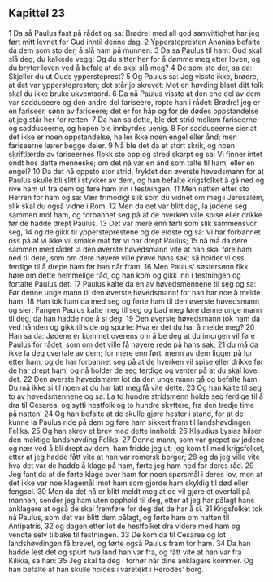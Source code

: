 ## Kapittel 23

1 Da så Paulus fast på rådet og sa: Brødre! med all god samvittighet har jeg ført mitt levnet for Gud inntil denne dag.
2 Ypperstepresten Ananias befalte da dem som sto der, å slå ham på munnen.
3 Da sa Paulus til ham: Gud skal slå deg, du kalkede vegg! Og du sitter her for å dømme meg etter loven, og du bryter loven ved å befale at de skal slå meg?
4 De som sto der, sa da: Skjeller du ut Guds yppersteprest?
5 Og Paulus sa: Jeg visste ikke, brødre, at det var ypperstepresten; det står jo skrevet: Mot en høvding blant ditt folk skal du ikke bruke ukvemsord.
6 Da nå Paulus visste at den ene del av dem var sadduseere og den andre del fariseere, ropte han i rådet: Brødre! jeg er en fariseer, sønn av fariseere; det er for håp og for de dødes oppstandelse at jeg står her for retten.
7 Da han sa dette, ble det strid mellom fariseerne og sadduseerne, og hopen ble innbyrdes uenig.
8 For sadduseerne sier at det ikke er noen oppstandelse, heller ikke noen engel eller ånd; men fariseerne lærer begge deler.
9 Nå ble det da et stort skrik, og noen skriftlærde av fariseernes flokk sto opp og stred skarpt og sa: Vi finner intet ondt hos dette menneske; om det nå var en ånd som talte til ham, eller en engel?
10 Da det nå oppsto stor strid, fryktet den øverste høvedsmann for at Paulus skulle bli slitt i stykker av dem, og han befalte krigsfolket å gå ned og rive ham ut fra dem og føre ham inn i festningen.
11 Men natten etter sto Herren for ham og sa: Vær frimodig! slik som du vidnet om meg i Jerusalem, slik skal du også vidne i Rom.
12 Men da det var blitt dag, la jødene seg sammen mot ham, og forbannet seg på at de hverken ville spise eller drikke før de hadde drept Paulus.
13 Det var mere enn førti som slik sammensvor seg,
14 og de gikk til yppersteprestene og de eldste og sa: Vi har forbannet oss på at vi ikke vil smake mat før vi har drept Paulus;
15 nå må da dere sammen med rådet la den øverste høvedsmann vite at han skal føre ham ned til dere, som om dere nøyere ville prøve hans sak; så holder vi oss ferdige til å drepe ham før han når fram.
16 Men Paulus' søstersønn fikk høre om dette hemmelige råd, og han kom og gikk inn i festningen og fortalte Paulus det.
17 Paulus kalte da en av høvedsmennene til seg og sa: Før denne unge mann til den øverste høvedsmann! for han har noe å melde ham.
18 Han tok ham da med seg og førte ham til den øverste høvedsmann og sier: Fangen Paulus kalte meg til seg og bad meg føre denne unge mann til deg, da han hadde noe å si deg.
19 Den øverste høvedsmann tok ham da ved hånden og gikk til side og spurte: Hva er det du har å melde meg?
20 Han sa da: Jødene er kommet overens om å be deg at du imorgen vil føre Paulus for rådet, som om det ville få nøyere rede på hans sak;
21 du må da ikke la deg overtale av dem; for mere enn førti menn av dem ligger på lur etter ham, og de har forbannet seg på at de hverken vil spise eller drikke før de har drept ham, og nå holder de seg ferdige og venter på at du skal love det.
22 Den øverste høvedsmann lot da den unge mann gå og befalte ham: Du må ikke si til noen at du har latt meg få vite dette.
23 Og han kalte til seg to av høvedsmennene og sa: La to hundre stridsmenn holde seg ferdige til å dra til Cesarea, og sytti hestfolk og to hundre skyttere, fra den tredje time på natten!
24 Og han befalte at de skulle gjøre hester i stand, for at de kunne la Paulus ride på dem og føre ham sikkert fram til landshøvdingen Feliks.
25 Og han skrev et brev med dette innhold:
26 Klaudius Lysias hilser den mektige landshøvding Feliks.
27 Denne mann, som var grepet av jødene og nær ved å bli drept av dem, ham fridde jeg ut; jeg kom til med krigsfolket, etter at jeg hadde fått vite at han var romersk borger;
28 og da jeg ville vite hva det var de hadde å klage på ham, førte jeg ham ned for deres råd.
29 Jeg fant da at de førte klage over ham for noen spørsmål i deres lov, men at det ikke var noe klagemål imot ham som gjorde ham skyldig til død eller fengsel.
30 Men da det nå er blitt meldt meg at de vil gjøre et overfall på mannen, sender jeg ham uten opphold til deg, etter at jeg har pålagt hans anklagere at også de skal fremføre for deg det de har å si.
31 Krigsfolket tok nå Paulus, som det var blitt dem pålagt, og førte ham om natten til Antipatris,
32 og dagen etter lot de hestfolket dra videre med ham og vendte selv tilbake til festningen.
33 De kom da til Cesarea og lot landshøvdingen få brevet, og førte også Paulus fram for ham.
34 Da han hadde lest det og spurt hva land han var fra, og fått vite at han var fra Kilikia, sa han:
35 Jeg skal ta deg i forhør når dine anklagere kommer. Og han befalte at han skulle holdes i varetekt i Herodes' borg.
